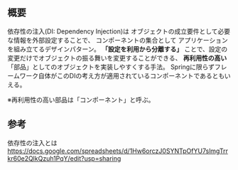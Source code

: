 ## 概要
依存性の注入(DI: Dependency Injection)は
オブジェクトの成立要件として必要な情報を外部設定することで、
コンポーネントの集合として  アプリケーションを組み立てるデザインパターン。
**「設定を利用から分離する」** ことで、設定の変更だけでオブジェクトの振る舞いを変更することができる、
**再利用性の高い**「部品」としてのオブジェクトを実装しやすくする手法。
Springに限らずフレームワーク自体がこのDIの考え方が適用されているコンポーネントであるともいえる。

※再利用性の高い部品は「コンポーネント」と呼ぶ。

## 参考
依存性の注入とは
https://docs.google.com/spreadsheets/d/1Hw6orczJ0SYNTpOfYU7slmgTrrkr60e2QlkQzuh1PqY/edit?usp=sharing
